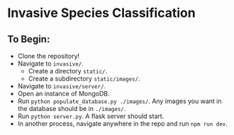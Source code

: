 # Invasive Species Classification

## To Begin:

- Clone the repository!
- Navigate to `invasive/`.
  - Create a directory `static/`.
  - Create a subdirectory `static/images/`.
- Navigate to `invasive/server/`.
- Open an instance of MongoDB.
- Run `python populate_database.py ./images/`. Any images you want in the database should be in `./images/`.
- Run `python server.py`. A flask server should start.
- In another process, navigate anywhere in the repo and run `npm run dev`.
